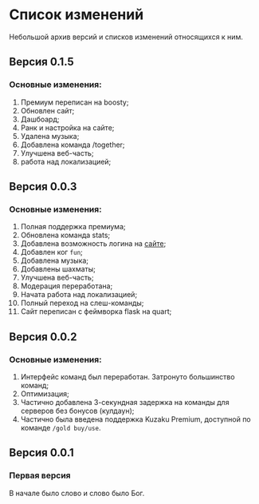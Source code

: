 # Список изменений

Небольшой архив версий и списков изменений относящихся к ним.

## Версия 0.1.5 <a id="versiya-0-1-5"></a>

### **Основные изменения:**

1. Премиум переписан на boosty;
2. Обновлен сайт;
3. Дашбоард;
4. Ранк и настройка на сайте; 
5. Удалена музыка;
6. Добавлена команда /together;
7. Улучшена веб-часть;
8. работа над локализацией;

## Версия 0.0.3 <a id="versiya-0-0-3"></a>

### **Основные изменения:**

1. Полная поддержка премиума;
2. Обновлена команда stats;
3. Добавлена возможность логина на [сайте](https://kuzaku.ml);
4. Добавлен ког `fun`; 
5. Добавлена музыка;
6. Добавлены шахматы;
7. Улучшена веб-часть;
8. Модерация переработана;
9. Начата работа над локализацией;
10. Полный переход на слеш-команды;
11. Сайт переписан с феймворка flask на quart;

## Версия 0.0.2

### Основные изменения: <a id="osnovnye-izmeneniya"></a>

1. Интерфейс команд был переработан. Затронуто большинство команд;
2. Оптимизация;
3. Частично добавлена 3-секундная задержка на команды для серверов без бонусов \(кулдаун\);
4. Частично была введена поддержка Kuzaku Premium, доступной по команде `/gold buy/use`.

## Версия 0.0.1

### Первая версия

В начале было слово и слово было Бог.

